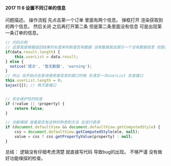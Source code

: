#### 2017 11 6 设置不同订单的信息

问题描述。 操作流程 先点击第一个订单 里面有两个信息。 弹框打开 渲染获取到的两个信息。 然后关闭 之后再打开第二条 但是第二条里面没有信息 可是出现第一条订单的信息。 

```javascript
// 代码示例
// 这里我是根据返回结果的长度来判断是否有数据 没有数据我会提示一个没有数据信息 但是会有一个问题 如果开始没有清空之前的数据 就会把上一次的数据渲染到这一次的数据
if(data.result.length) {
    this.userList = data.result;
} else {
  notice('提示', '暂无数据', 'warning');
}
// 所以 在开始点击查询使用者信息的接口时候 先清空一次userList 在查接口
this.userList.length = 0;
$ajax({}); // 再次查接口


// 安全保护性的检查
if (!value || !property) {
    return false;
}

// 功能嗅探 查看是否有这样的熟悉和方法 在进行使用
if (document.defaultView && document.defaultView.getComputedStyle) {
    css = document.defaultView.getComputedStyle(ele, null);
    value = css ? css.getPropertyValue(property) : null;
}
```

总结： 逻辑没有仔细考虑清楚 就直接写代码 导致bug的出现。 不够严谨 没有做好功能嗅探的检查。




